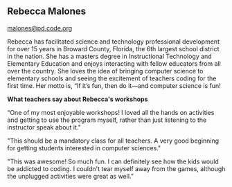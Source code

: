 ## Rebecca Malones

[malones@pd.code.org](mailto:malones@pd.code.org)

Rebecca has facilitated science and technology professional development for over 15 years in Broward County, Florida, the 6th largest school district in the nation. She has a masters degree in Instructional Technology and Elementary Education and enjoys interacting with fellow educators from all over the country. She loves the idea of bringing computer science to elementary schools and seeing the excitement of teachers coding for the first time. Her motto is, “If it’s fun, then do it—and computer science is fun!

**What teachers say about Rebecca's workshops**

“One of my most enjoyable workshops! I loved all the hands on activities and getting to use the program myself, rather than just listening to the instructor speak about it."  

"This should be a mandatory class for all teachers. A very good beginning for getting students interested in computer sciences."

"This was awesome! So much fun. I can definitely see how the kids would be addicted to coding. I couldn't tear myself away from the games, although the unplugged activities were great as well.”
